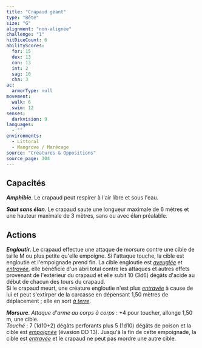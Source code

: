 ```yaml
---
title: "Crapaud géant"
type: "Bête"
size: "G"
alignment: "non-alignée"
challenge: "1"
hitDiceCount: 6
abilityScores:
  for: 15
  dex: 13
  con: 13
  int: 2
  sag: 10
  cha: 3
ac: 
  armorType: null
movement: 
  walk: 6
  swim: 12
senses: 
  darkvision: 9
languages: 
  - ""
environments:
  - Littoral
  - Mangrove / Marécage
source: "Créatures & Oppositions"
source_page: 304
---
```

## Capacités
_**Amphibie**_. Le crapaud peut respirer à l'air libre et sous l'eau.

_**Saut sans élan**_. Le crapaud saute une longueur maximale de 6 mètres et une hauteur maximale de 3 mètres, sans ou avec élan préalable.

## Actions
_**Engloutir**_. Le crapaud effectue une attaque de morsure contre une cible de taille M ou plus petite qu'elle empoigne. Si l'attaque touche, la cible est engloutie et l'empoignade prend fin. La cible engloutie est [_aveuglée_](/gerer-la-sante-du-personnage/#aveugle) et [_entravée_](/gerer-la-sante-du-personnage/#entrave), elle bénéficie d'un abri total contre les attaques et autres effets provenant de l'extérieur du crapaud et elle subit 10 (3d6) dégâts d'acide au début de chacun des tours du crapaud.  
Si le crapaud meurt, une créature engloutie n'est plus [_entravée_](/gerer-la-sante-du-personnage/#entrave) à cause de lui et peut s'extirper de la carcasse en dépensant 1,50 mètres de déplacement ; elle en sort [_à terre_](/gerer-la-sante-du-personnage/#a-terre).

_**Morsure**_. _Attaque d'arme au corps à corps_ : +4 pour toucher, allonge 1,50 m, une cible.  
_Touché_ : 7 (1d10+2) dégâts perforants plus 5 (1d10) dégâts de poison et la cible est [_empoignée_](/gerer-la-sante-du-personnage/#empoigne) (évasion DD 13). Jusqu'à la fin de cette empoignade, la cible est [_entravée_](/gerer-la-sante-du-personnage/#entrave) et le crapaud ne peut pas mordre une autre cible.

